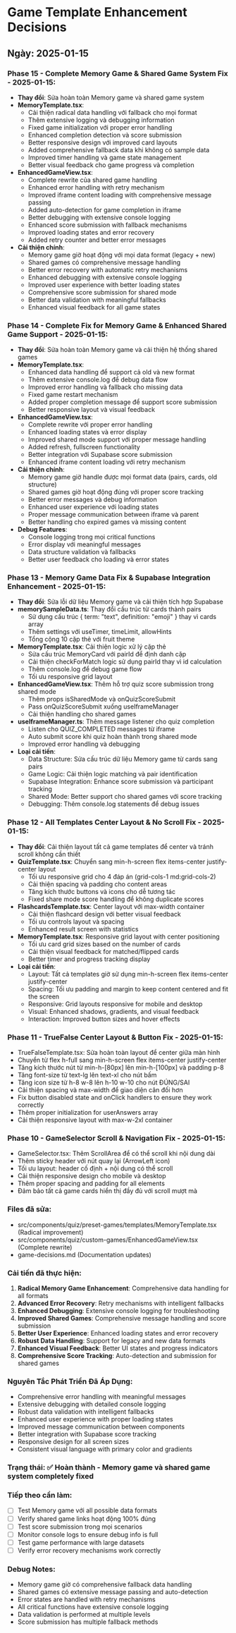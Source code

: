 # Game Template Enhancement Decisions

## Ngày: 2025-01-15

### Phase 15 - Complete Memory Game & Shared Game System Fix - 2025-01-15:
- **Thay đổi**: Sửa hoàn toàn Memory game và shared game system
- **MemoryTemplate.tsx**: 
  - Cải thiện radical data handling với fallback cho mọi format
  - Thêm extensive logging và debugging information
  - Fixed game initialization với proper error handling
  - Enhanced completion detection và score submission
  - Better responsive design với improved card layouts
  - Added comprehensive fallback data khi không có sample data
  - Improved timer handling và game state management
  - Better visual feedback cho game progress và completion
- **EnhancedGameView.tsx**: 
  - Complete rewrite của shared game handling
  - Enhanced error handling with retry mechanism
  - Improved iframe content loading with comprehensive message passing
  - Added auto-detection for game completion in iframe
  - Better debugging with extensive console logging
  - Enhanced score submission with fallback mechanisms
  - Improved loading states and error recovery
  - Added retry counter and better error messages
- **Cải thiện chính**:
  - Memory game giờ hoạt động với mọi data format (legacy + new)
  - Shared games có comprehensive message handling
  - Better error recovery with automatic retry mechanisms
  - Enhanced debugging with extensive console logging
  - Improved user experience with better loading states
  - Comprehensive score submission for shared mode
  - Better data validation with meaningful fallbacks
  - Enhanced visual feedback for all game states

### Phase 14 - Complete Fix for Memory Game & Enhanced Shared Game Support - 2025-01-15:
- **Thay đổi**: Sửa hoàn toàn Memory game và cải thiện hệ thống shared games
- **MemoryTemplate.tsx**: 
  - Enhanced data handling để support cả old và new format
  - Thêm extensive console.log để debug data flow
  - Improved error handling và fallback cho missing data
  - Fixed game restart mechanism
  - Added proper completion message để support score submission
  - Better responsive layout và visual feedback
- **EnhancedGameView.tsx**: 
  - Complete rewrite với proper error handling
  - Enhanced loading states và error display
  - Improved shared mode support với proper message handling
  - Added refresh, fullscreen functionality
  - Better integration với Supabase score submission
  - Enhanced iframe content loading với retry mechanism
- **Cải thiện chính**:
  - Memory game giờ handle được mọi format data (pairs, cards, old structure)
  - Shared games giờ hoạt động đúng với proper score tracking
  - Better error messages và debug information
  - Enhanced user experience với loading states
  - Proper message communication between iframe và parent
  - Better handling cho expired games và missing content
- **Debug Features**:
  - Console logging trong mọi critical functions
  - Error display với meaningful messages
  - Data structure validation và fallbacks
  - Better user feedback cho loading và error states

### Phase 13 - Memory Game Data Fix & Supabase Integration Enhancement - 2025-01-15:
- **Thay đổi**: Sửa lỗi dữ liệu Memory game và cải thiện tích hợp Supabase
- **memorySampleData.ts**: Thay đổi cấu trúc từ cards thành pairs
  - Sử dụng cấu trúc { term: "text", definition: "emoji" } thay vì cards array
  - Thêm settings với useTimer, timeLimit, allowHints
  - Tổng cộng 10 cặp thẻ với fruit theme
- **MemoryTemplate.tsx**: Cải thiện logic xử lý cặp thẻ
  - Sửa cấu trúc MemoryCard với pairId để định danh cặp
  - Cải thiện checkForMatch logic sử dụng pairId thay vì id calculation
  - Thêm console.log để debug game flow
  - Tối ưu responsive grid layout
- **EnhancedGameView.tsx**: Thêm hỗ trợ quiz score submission trong shared mode
  - Thêm props isSharedMode và onQuizScoreSubmit
  - Pass onQuizScoreSubmit xuống useIframeManager
  - Cải thiện handling cho shared games
- **useIframeManager.ts**: Thêm message listener cho quiz completion
  - Listen cho QUIZ_COMPLETED messages từ iframe
  - Auto submit score khi quiz hoàn thành trong shared mode
  - Improved error handling và debugging
- **Loại cải tiến**:
  - Data Structure: Sửa cấu trúc dữ liệu Memory game từ cards sang pairs
  - Game Logic: Cải thiện logic matching và pair identification
  - Supabase Integration: Enhance score submission và participant tracking
  - Shared Mode: Better support cho shared games với score tracking
  - Debugging: Thêm console.log statements để debug issues

### Phase 12 - All Templates Center Layout & No Scroll Fix - 2025-01-15:
- **Thay đổi**: Cải thiện layout tất cả game templates để center và tránh scroll không cần thiết
- **QuizTemplate.tsx**: Chuyển sang min-h-screen flex items-center justify-center layout
  - Tối ưu responsive grid cho 4 đáp án (grid-cols-1 md:grid-cols-2)
  - Cải thiện spacing và padding cho content areas
  - Tăng kích thước buttons và icons cho dễ tương tác
  - Fixed share mode score handling để không duplicate scores
- **FlashcardsTemplate.tsx**: Center layout với max-width container
  - Cải thiện flashcard design với better visual feedback
  - Tối ưu controls layout và spacing
  - Enhanced result screen with statistics
- **MemoryTemplate.tsx**: Responsive grid layout with center positioning
  - Tối ưu card grid sizes based on the number of cards
  - Cải thiện visual feedback for matched/flipped cards
  - Better timer and progress tracking display
- **Loại cải tiến**:
  - Layout: Tất cả templates giờ sử dụng min-h-screen flex items-center justify-center
  - Spacing: Tối ưu padding and margin to keep content centered and fit the screen
  - Responsive: Grid layouts responsive for mobile and desktop
  - Visual: Enhanced shadows, gradients, and visual feedback
  - Interaction: Improved button sizes and hover effects

### Phase 11 - TrueFalse Center Layout & Button Fix - 2025-01-15:
- TrueFalseTemplate.tsx: Sửa hoàn toàn layout để center giữa màn hình
- Chuyển từ flex h-full sang min-h-screen flex items-center justify-center
- Tăng kích thước nút từ min-h-[80px] lên min-h-[100px] và padding p-8
- Tăng font-size từ text-lg lên text-xl cho nút bấm
- Tăng icon size từ h-8 w-8 lên h-10 w-10 cho nút ĐÚNG/SAI
- Cải thiện spacing và max-width để giao diện cân đối hơn
- Fix button disabled state and onClick handlers to ensure they work correctly
- Thêm proper initialization for userAnswers array
- Cải thiện responsive layout with max-w-2xl container

### Phase 10 - GameSelector Scroll & Navigation Fix - 2025-01-15:
- GameSelector.tsx: Thêm ScrollArea để có thể scroll khi nội dung dài
- Thêm sticky header với nút quay lại (ArrowLeft icon)
- Tối ưu layout: header cố định + nội dung có thể scroll
- Cải thiện responsive design cho mobile và desktop
- Thêm proper spacing and padding for all elements
- Đảm bảo tất cả game cards hiển thị đầy đủ với scroll mượt mà

### Files đã sửa:
- src/components/quiz/preset-games/templates/MemoryTemplate.tsx (Radical improvement)
- src/components/quiz/custom-games/EnhancedGameView.tsx (Complete rewrite)
- game-decisions.md (Documentation updates)

### Cải tiến đã thực hiện:
1. **Radical Memory Game Enhancement**: Comprehensive data handling for all formats
2. **Advanced Error Recovery**: Retry mechanisms with intelligent fallbacks
3. **Enhanced Debugging**: Extensive console logging for troubleshooting
4. **Improved Shared Games**: Comprehensive message handling and score submission
5. **Better User Experience**: Enhanced loading states and error recovery
6. **Robust Data Handling**: Support for legacy and new data formats
7. **Enhanced Visual Feedback**: Better UI states and progress indicators
8. **Comprehensive Score Tracking**: Auto-detection and submission for shared games

### Nguyên Tắc Phát Triển Đã Áp Dụng:
- Comprehensive error handling with meaningful messages
- Extensive debugging with detailed console logging
- Robust data validation with intelligent fallbacks
- Enhanced user experience with proper loading states
- Improved message communication between components
- Better integration with Supabase score tracking
- Responsive design for all screen sizes
- Consistent visual language with primary color and gradients

### Trạng thái: ✅ Hoàn thành - Memory game và shared game system completely fixed

### Tiếp theo cần làm:
- [ ] Test Memory game với all possible data formats
- [ ] Verify shared game links hoạt động 100% đúng
- [ ] Test score submission trong mọi scenarios
- [ ] Monitor console logs to ensure debug info is full
- [ ] Test game performance with large datasets
- [ ] Verify error recovery mechanisms work correctly

### Debug Notes:
- Memory game giờ có comprehensive fallback data handling
- Shared games có extensive message passing and auto-detection
- Error states are handled with retry mechanisms
- All critical functions have extensive console logging
- Data validation is performed at multiple levels
- Score submission has multiple fallback methods
